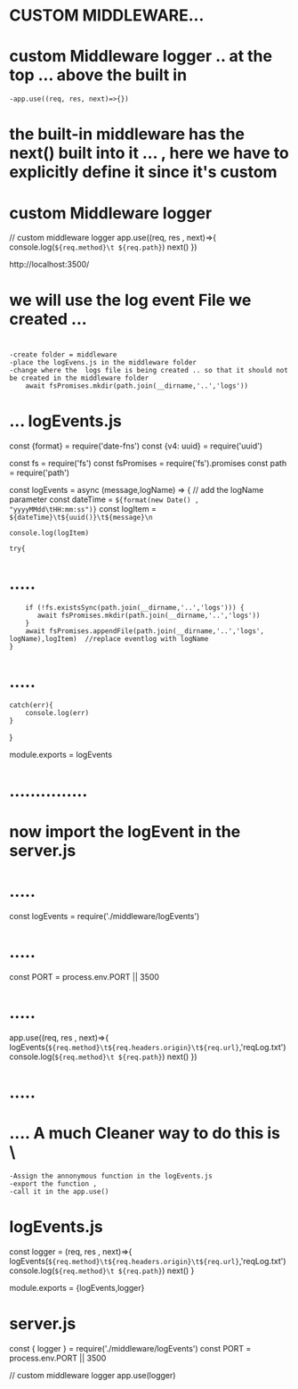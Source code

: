 # CUSTOM MIDDLEWARE...

# custom Middleware logger .. at the top ... above the built in

    -app.use((req, res, next)=>{})

# the built-in middleware has the next() built into it ... , here we have to explicitly define it since it's custom

# custom Middleware logger

// custom middleware logger
app.use((req, res , next)=>{
console.log(`${req.method}\t ${req.path}`)
next()
})

http://localhost:3500/

# we will use the log event File we created ...

#

    -create folder = middleware
    -place the logEvens.js in the middleware folder
    -change where the  logs file is being created .. so that it should not be created in the middleware folder
        await fsPromises.mkdir(path.join(__dirname,'..','logs'))

# ... logEvents.js

const {format} = require('date-fns')
const {v4: uuid} = require('uuid')

const fs = require('fs')
const fsPromises = require('fs').promises
const path = require('path')

const logEvents = async (message,logName) => { // add the logName parameter
const dateTime = `${format(new Date() , "yyyyMMdd\tHH:mm:ss")}`
const logItem = `${dateTime}\t${uuid()}\t${message}\n`

    console.log(logItem)

    try{

# .....

        if (!fs.existsSync(path.join(__dirname,'..','logs'))) {
           await fsPromises.mkdir(path.join(__dirname,'..','logs'))
        }
        await fsPromises.appendFile(path.join(__dirname,'..','logs', logName),logItem)  //replace eventlog with logName
    }

# .....

    catch(err){
        console.log(err)
    }

}

module.exports = logEvents

# ...............

# now import the logEvent in the server.js

# .....

const logEvents = require('./middleware/logEvents')

# .....

const PORT = process.env.PORT || 3500

# .....

app.use((req, res , next)=>{
logEvents(`${req.method}\t${req.headers.origin}\t${req.url}`,'reqLog.txt')
console.log(`${req.method}\t ${req.path}`)
next()
})

# .....

# .... A much Cleaner way to do this is \

    -Assign the annonymous function in the logEvents.js
    -export the function ,
    -call it in the app.use()

# logEvents.js                             
                                                   
const logger = (req, res , next)=>{
logEvents(`${req.method}\t${req.headers.origin}\t${req.url}`,'reqLog.txt')
console.log(`${req.method}\t ${req.path}`)
next()
}

module.exports = {logEvents,logger}

# server.js

const { logger } = require('./middleware/logEvents')
const PORT = process.env.PORT || 3500

// custom middleware logger
app.use(logger)
